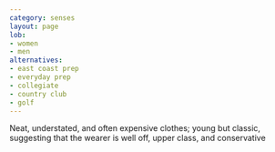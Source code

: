 ```yaml
---
category: senses
layout: page
lob:
- women
- men
alternatives:
- east coast prep
- everyday prep	
- collegiate
- country club
- golf
---
```


Neat, understated, and often expensive clothes; young but classic, suggesting that the wearer is well off, upper class, and conservative

